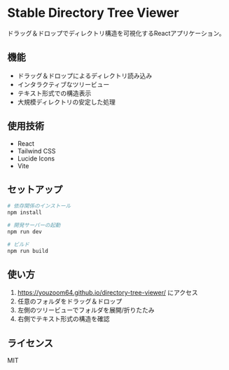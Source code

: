 # Stable Directory Tree Viewer

ドラッグ＆ドロップでディレクトリ構造を可視化するReactアプリケーション。

## 機能

- ドラッグ＆ドロップによるディレクトリ読み込み
- インタラクティブなツリービュー
- テキスト形式での構造表示
- 大規模ディレクトリの安定した処理

## 使用技術

- React
- Tailwind CSS
- Lucide Icons
- Vite

## セットアップ

```bash
# 依存関係のインストール
npm install

# 開発サーバーの起動
npm run dev

# ビルド
npm run build
```

## 使い方

1. https://youzoom64.github.io/directory-tree-viewer/ にアクセス
2. 任意のフォルダをドラッグ＆ドロップ
3. 左側のツリービューでフォルダを展開/折りたたみ
4. 右側でテキスト形式の構造を確認

## ライセンス

MIT
